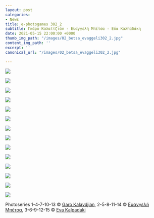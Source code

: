 ```yaml
---
layout: post
categories:
- News
title: e-photogames 302_2
subtitle: Γκάρο Καλαϊτζιάν - Ευαγγελή Μπέτσα - Εύα Καλπαδάκη
date: 2021-05-15 22:00:00 +0000
thumb_img_path: "/images/02_betsa_evaggeli302_2.jpg"
content_img_path: ''
excerpt: ''
canonical_url: "/images/02_betsa_evaggeli302_2.jpg"

---
```

![](/images/01_kalaydjian_garo302_2.jpg)

![](/images/02_betsa_evaggeli302_2.jpg)

![](/images/03_kalpadaki_eva302_2.jpg)

![](/images/04_kalaydjian_garo302_2.jpg)

![](/images/05_betsa_evaggeli302_2.jpg)

![](/images/06_kalpadaki_eva302_2.jpg)

![](/images/07_kalaydjian_garo302_2.jpg)

![](/images/08_betsa_evaggeli302_2.jpg)

![](/images/09_kalpadaki_eva-302_2jpg.jpg)

![](/images/11_betsa_evaggeli302_2.jpg)

![](/images/12_kalpadaki_eva302_2.jpg)

![](/images/13_kalaydjian_garo302_2.jpg)

![](/images/14_betsa_evaggeli302_2.JPG)

![](/images/15_kalpadaki_eva302_2.jpg)

Photoseries  1-4-7-10-13 © <a href="https://www.facebook.com/gargaro65" target="blank"> Garo Kalaydjian</a>, 2-5-8-11-14 © <a href="https://www.facebook.com/eyaggeli.mpetsa" target="blank"> Ευαγγελή Μπέτσα</a>, 3-6-9-12-15 © <a href="https://www.bright-on-photography.co.uk/" target="blank"> Eva Kalpadaki</a>